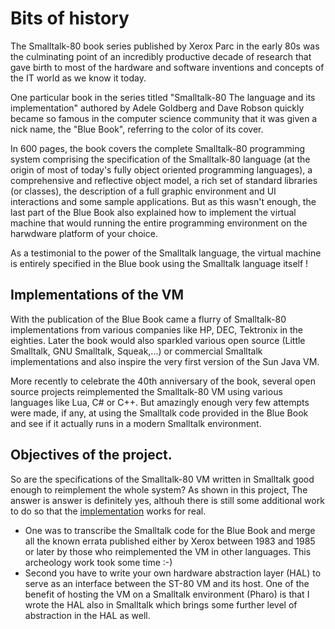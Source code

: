 # Bits of history

The Smalltalk-80 book series published by Xerox Parc in the early 80s was the culminating point of an incredibly productive decade of research that gave birth to most of the hardware and software inventions and concepts of the IT world as we know it today.

One particular book in the series titled "Smalltalk-80 The language and its implementation" authored by Adele Goldberg and Dave Robson quickly became so famous in the computer science community that it was given a nick name, the "Blue Book", referring to the color of its cover.

In 600 pages, the book covers the complete Smalltalk-80 programming system comprising the specification of the Smalltalk-80 language (at the origin of most of today's fully object oriented programming languages), a comprehensive and reflective object model, a rich set of standard libraries (or classes), the description of a full graphic environment and UI interactions and some sample applications. But as this wasn't enough, the last part of the Blue Book also explained how to implement the virtual machine that would running the entire programming environment on the harwdware platform of your choice. 

As a testimonial to the power of the Smalltalk language, the virtual machine is entirely specified in the Blue book using the Smalltalk language itself !

## Implementations of the VM
With the publication of the Blue Book came a flurry of Smalltalk-80 implementations from various companies like HP, DEC, Tektronix in the eighties. Later the book would also sparkled various open source (Little Smalltalk, GNU Smalltalk, Squeak,...) or commercial Smalltalk implementations and also inspire the very first version of the Sun Java VM.

More recently to celebrate the 40th anniversary of the book, several open source projects reimplemented the Smalltalk-80 VM using various languages like Lua, C# or C++.
But amazingly enough very few attempts were made, if any, at using the Smalltalk code provided in the Blue Book and see if it actually runs in a modern Smalltalk environment.

## Objectives of the project.
So are the specifications of the Smalltalk-80 VM written in Smalltalk good enough to reimplement the whole system? As shown in this project, The answer is answer is definitely yes, althouh there is still some additional work to do so that the [implementation](Implementation.md)  works for real.
* One was to transcribe the Smalltalk code for the Blue Book and merge all the known errata published either by Xerox between 1983 and 1985 or later by those who reimplemented the VM in other languages. This archeology work took some time :-)
* Second you have to write your own hardware abstraction layer (HAL) to serve as an interface between the ST-80 VM and its host. One of the benefit of hosting the VM on a Smalltalk environment (Pharo) is that I wrote the HAL also in Smalltalk which brings some further level of abstraction in the HAL as well.

